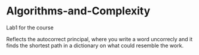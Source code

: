 # Algorithms-and-Complexity
Lab1 for the course

Reflects the autocorrect principal, where you write a word uncorrecly and it finds the shortest path in a dictionary on what could resemble the work. 
